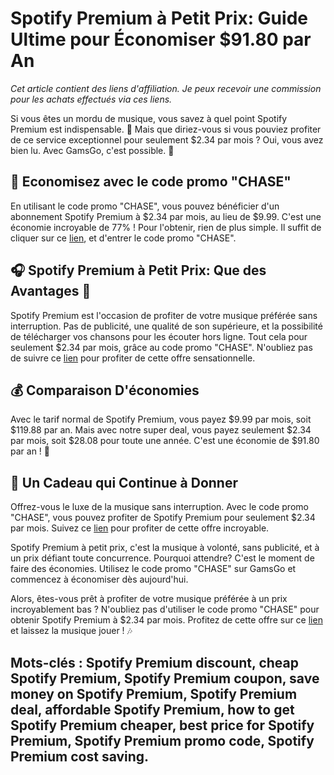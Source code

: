 # Spotify Premium à Petit Prix: Guide Ultime pour Économiser $91.80 par An

*Cet article contient des liens d'affiliation. Je peux recevoir une commission pour les achats effectués via ces liens.*

Si vous êtes un mordu de musique, vous savez à quel point Spotify Premium est indispensable. 🎵 Mais que diriez-vous si vous pouviez profiter de ce service exceptionnel pour seulement $2.34 par mois ? Oui, vous avez bien lu. Avec GamsGo, c'est possible. 🚀

## 💸 Economisez avec le code promo "CHASE"

En utilisant le code promo "CHASE", vous pouvez bénéficier d'un abonnement Spotify Premium à $2.34 par mois, au lieu de $9.99. C'est une économie incroyable de 77% ! Pour l'obtenir, rien de plus simple. Il suffit de cliquer sur ce [lien](https://www.gamsgo.com/partner/ykeX7B), et d'entrer le code promo "CHASE". 

## 🎧 Spotify Premium à Petit Prix: Que des Avantages 🎉

Spotify Premium est l'occasion de profiter de votre musique préférée sans interruption. Pas de publicité, une qualité de son supérieure, et la possibilité de télécharger vos chansons pour les écouter hors ligne. Tout cela pour seulement $2.34 par mois, grâce au code promo "CHASE". N'oubliez pas de suivre ce [lien](https://www.gamsgo.com/partner/ykeX7B) pour profiter de cette offre sensationnelle.

## 💰 Comparaison D'économies

Avec le tarif normal de Spotify Premium, vous payez $9.99 par mois, soit $119.88 par an. Mais avec notre super deal, vous payez seulement $2.34 par mois, soit $28.08 pour toute une année. C'est une économie de $91.80 par an ! 🙌

## 🎁 Un Cadeau qui Continue à Donner 

Offrez-vous le luxe de la musique sans interruption. Avec le code promo "CHASE", vous pouvez profiter de Spotify Premium pour seulement $2.34 par mois. Suivez ce [lien](https://www.gamsgo.com/partner/ykeX7B) pour profiter de cette offre incroyable. 

Spotify Premium à petit prix, c'est la musique à volonté, sans publicité, et à un prix défiant toute concurrence. Pourquoi attendre? C'est le moment de faire des économies. Utilisez le code promo "CHASE" sur GamsGo et commencez à économiser dès aujourd'hui. 

Alors, êtes-vous prêt à profiter de votre musique préférée à un prix incroyablement bas ? N'oubliez pas d'utiliser le code promo "CHASE" pour obtenir Spotify Premium à $2.34 par mois. Profitez de cette offre sur ce [lien](https://www.gamsgo.com/partner/ykeX7B) et laissez la musique jouer ! 🎶

## Mots-clés : Spotify Premium discount, cheap Spotify Premium, Spotify Premium coupon, save money on Spotify Premium, Spotify Premium deal, affordable Spotify Premium, how to get Spotify Premium cheaper, best price for Spotify Premium, Spotify Premium promo code, Spotify Premium cost saving.